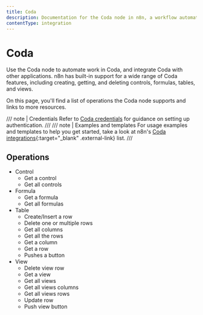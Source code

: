 ```yaml
---
title: Coda
description: Documentation for the Coda node in n8n, a workflow automation platform. Includes details of operations and configuration, and links to examples and credentials information.
contentType: integration
---
```


# Coda

Use the Coda node to automate work in Coda, and integrate Coda with other applications. n8n has built-in support for a wide range of Coda features, including creating, getting, and deleting controls, formulas, tables, and views.

On this page, you'll find a list of operations the Coda node supports and links to more resources.

/// note | Credentials
Refer to [Coda credentials](/integrations/builtin/credentials/coda/) for guidance on setting up authentication. 
///
/// note | Examples and templates
For usage examples and templates to help you get started, take a look at n8n's [Coda integrations](https://n8n.io/integrations/coda/){:target="_blank" .external-link} list.
///

## Operations

* Control
    * Get a control
    * Get all controls
* Formula
    * Get a formula
    * Get all formulas
* Table
    * Create/Insert a row
    * Delete one or multiple rows
    * Get all columns
    * Get all the rows
    * Get a column
    * Get a row
    * Pushes a button
* View
    * Delete view row
    * Get a view
    * Get all views
    * Get all views columns
    * Get all views rows
    * Update row
    * Push view button
